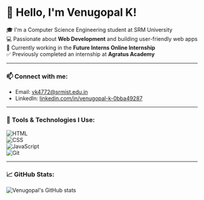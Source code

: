 # 👋 Hello, I'm Venugopal K!

🎓 I'm a Computer Science Engineering student at SRM University  
💻 Passionate about **Web Development** and building user-friendly web apps  
🚀 Currently working in the **Future Interns Online Internship**  
✅ Previously completed an internship at **Agratus Academy**

---

### 📫 Connect with me:
- Email: [vk4772@srmist.edu.in](mailto:vk4772@srmist.edu.in)  
- LinkedIn: [linkedin.com/in/venugopal-k-0bba49287](https://www.linkedin.com/in/venugopal-k-0bba49287/)

---

### 🔧 Tools & Technologies I Use:
![HTML](https://img.shields.io/badge/-HTML5-orange?style=flat&logo=html5)  
![CSS](https://img.shields.io/badge/-CSS3-blue?style=flat&logo=css3)  
![JavaScript](https://img.shields.io/badge/-JavaScript-yellow?style=flat&logo=javascript)  
![Git](https://img.shields.io/badge/-Git-black?style=flat&logo=git)

---

### 📈 GitHub Stats:
![Venugopal's GitHub stats](https://github-readme-stats.vercel.app/api?username=venugopalk&show_icons=true&theme=radical)

